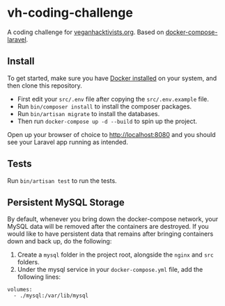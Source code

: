 # vh-coding-challenge

A coding challenge for [veganhacktivists.org](https://veganhacktivists.org). Based on [docker-compose-laravel](https://github.com/aschmelyun/docker-compose-laravel).

## Install

To get started, make sure you have [Docker installed](https://docs.docker.com/docker-for-mac/install/) on your system, and then clone this repository.

- First edit your `src/.env` file after copying the `src/.env.example` file. 
- Run `bin/composer install` to install the composer packages.
- Run `bin/artisan migrate` to install the databases.
- Then run `docker-compose up -d --build` to spin up the project.

Open up your browser of choice to [http://localhost:8080](http://localhost:8080) and you should see your Laravel app running as intended.

## Tests

Run `bin/artisan test` to run the tests.

## Persistent MySQL Storage

By default, whenever you bring down the docker-compose network, your MySQL data will be removed after the containers are destroyed. If you would like to have persistent data that remains after bringing containers down and back up, do the following:

1. Create a `mysql` folder in the project root, alongside the `nginx` and `src` folders.
2. Under the mysql service in your `docker-compose.yml` file, add the following lines:

```
volumes:
  - ./mysql:/var/lib/mysql
```